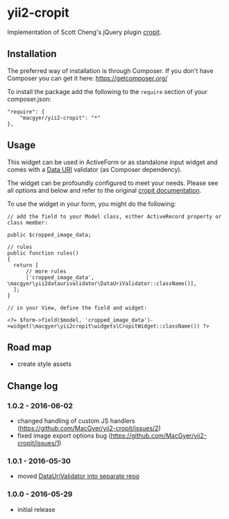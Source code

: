 # yii2-cropit
Implementation of Scott Cheng's jQuery plugin [cropit](https://github.com/scottcheng/cropit).

## Installation

The preferred way of installation is through Composer.
If you don't have Composer you can get it here: https://getcomposer.org/

To install the package add the following to the ```require``` section of your composer.json:
```
"require": {
    "macgyer/yii2-cropit": "*"
},
```

## Usage

This widget can be used in ActiveForm or as standalone input widget and comes with a [Data URI](https://en.wikipedia.org/wiki/Data_URI_scheme)
validator (as Composer dependency).

The widget can be profoundly configured to meet your needs. Please see all options and below and refer to the original
[cropit documentation](http://scottcheng.github.io/cropit/).

To use the widget in your form, you might do the following:

```
// add the field to your Model class, either ActiveRecord property or class member:

public $cropped_image_data;

// rules
public function rules()
{
  return [
      // more rules
      ['cropped_image_data', \macgyer\yii2dataurivalidator\DataUriValidator::className()],
  ];
}
```

```
// in your View, define the field and widget:

<?= $form->field($model, 'cropped_image_data')->widget(\macgyer\yii2cropit\widgets\CropitWidget::className()) ?>
```

## Road map

* create style assets

## Change log

### 1.0.2 - 2016-06-02
* changed handling of custom JS handlers (https://github.com/MacGyer/yii2-cropit/issues/2)
* fixed image export options bug (https://github.com/MacGyer/yii2-cropit/issues/1)

### 1.0.1 - 2016-05-30
* moved [DataUriValidator into separate repo](https://github.com/MacGyer/yii2-data-uri-validator)

### 1.0.0 - 2016-05-29
* initial release
